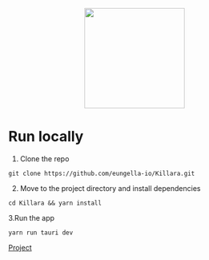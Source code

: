 <p align="center">
<img src="https://user-images.githubusercontent.com/107614800/175932946-c0ef190c-4549-4be5-9e19-d8dcf2350f79.png" height=200 width=200 />
</p>

# Run locally

1. Clone the repo

```shell
git clone https://github.com/eungella-io/Killara.git
```

2. Move to the project directory and install dependencies

```shell
cd Killara && yarn install
```

3.Run the app

```shell
yarn run tauri dev
```

[Project](https://github.com/orgs/eungella-io/projects/2/views/1?layout=board)
